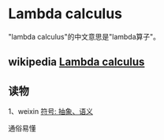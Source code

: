 # Lambda calculus

"lambda calculus"的中文意思是"lambda算子"。

## wikipedia [Lambda calculus](https://en.wikipedia.org/wiki/Lambda_calculus)



## 读物



1、weixin [符号: 抽象、语义](https://mp.weixin.qq.com/s?__biz=MzIwMDgyNzUzNw==&mid=2247483658&idx=1&sn=2dde89033d2fef0cba307db9b8b5489e&scene=0#wechat_redirect)

通俗易懂